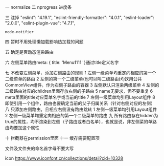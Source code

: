 一 normalize
二 nprogress 进度条

三 注掉
"eslint": "4.19.1",
"eslint-friendly-formatter": "4.0.1",
"eslint-loader": "2.0.0",
"eslint-plugin-vue": "4.7.1",

    node-notifier

四 暂时不用处理懒加载影响热加载的问题

五 确定是否动态渲染路由

六 左侧菜单路由meta: { title: 'Menu1111' }通过title定义名字

七 不改变左侧菜单，添加右侧路由的规则
  1 左侧一级菜单均重定向相应的第一个二级菜单的路由
  2 左侧的第一个二级菜单(也可以叫二级路由)均饮用公共CommonView组件，作为右侧子路由的容器
  3 左侧默认只渲染两级菜单
  4 左侧的二级路由对应的children里面存放右侧的子路由
  5 name无要求，但不要重复
  6 meta里面的title对应菜单名字或当前的title
  7 左侧一级菜单均引用Layout组件
  8 即使引用一个组件，路由也要确定当前的父子归属关系（针对右侧对应的左侧）
八 只添加左侧路由，且相应右侧没有路由跳转
  1 左侧一级菜单均引用Layout组件
  2 左侧一级菜单均重定向相应的第一个二级菜单的路由
九 所有路由存在hidden为true的属性，均不渲染到左侧（子路由或者白名单），也就是说，非左侧菜的单路由均要加这个属性

十 拦截器在permission里面
十一 缓存需要配置项

文件及文件夹的命名首字母不要大写

icon  https://www.iconfont.cn/collections/detail?cid=10328